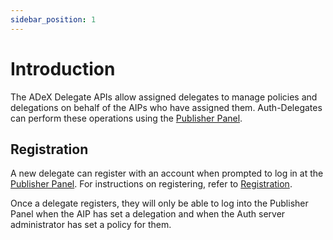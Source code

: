 ```yaml
---
sidebar_position: 1
---
```


# Introduction

The ADeX Delegate APIs allow assigned delegates to manage policies and delegations on behalf of the AIPs who have assigned them. Auth-Delegates can perform these operations using the [Publisher Panel](https://dataexplorer.ts.adex.org.in/aip).

## Registration

A new delegate can register with an account when prompted to log in at the [Publisher Panel](https://dataexplorer.ts.adex.org.in/aip). For instructions on registering, refer to [Registration](../registration.md).

Once a delegate registers, they will only be able to log into the Publisher Panel when the AIP has set a delegation and when the Auth server administrator has set a policy for them.